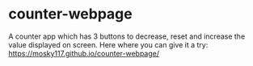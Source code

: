 # counter-webpage
A counter app which has 3 buttons to decrease, reset and increase the value displayed on screen.
Here where you can give it a try:
https://mosky117.github.io/counter-webpage/